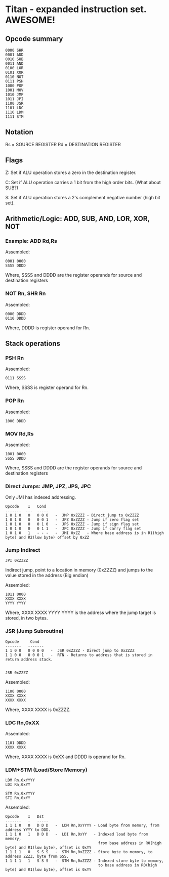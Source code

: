 # Titan - expanded instruction set. AWESOME! #

## Opcode summary ##

    0000 SHR
    0001 ADD
    0010 SUB
    0011 AND
    0100 LOR
    0101 XOR
    0110 NOT
    0111 PSH
    1000 POP
    1001 MOV
    1010 JMP
    1011 JPI
    1100 JSR
    1101 LDC
    1110 LDM
    1111 STM

## Notation ##

Rs = SOURCE REGISTER
Rd = DESTINATION REGISTER

## Flags ##

Z: Set if ALU operation stores a zero in the destination register.

C: Set if ALU operation carries a 1 bit from the high order bits. (What about SUB?)

S: Set if ALU operation stores a 2's complement negative number (high bit set).

## Arithmetic/Logic: ADD, SUB, AND, LOR, XOR, NOT ##

### Example: ADD Rd,Rs ###

Assembled:

    0001 0000
    SSSS DDDD

Where, SSSS and DDDD are the register operands for source and destination registers


### NOT Rn, SHR Rn ###

Assembled:

    0000 DDDD
    0110 DDDD

Where, DDDD is register operand for Rn.


## Stack operations ##

### PSH Rn ###

Assembled: 

    0111 SSSS

Where, SSSS is register operand for Rn.

### POP Rn ###

Assembled: 

    1000 DDDD


### MOV Rd,Rs ###

Assembled:

    1001 0000
    SSSS DDDD

Where, SSSS and DDDD are the register operands for source and destination registers


### Direct Jumps: JMP, JPZ, JPS, JPC ###

Only JMI has indexed addressing.

    Opcode    I   Cond
    -------  ---  -----
    1 0 1 0   0   0 0 0   -  JMP 0xZZZZ - Direct jump to 0xZZZZ
    1 0 1 0   0   0 0 1   -  JPZ 0xZZZZ - Jump if zero flag set
    1 0 1 0   0   0 1 0   -  JPS 0xZZZZ - Jump if sign flag set
    1 0 1 0   0   0 1 1   -  JPC 0xZZZZ - Jump if carry flag set
    1 0 1 0   1   - - -   -  JMI 0xZZ   - Where base address is in R1(high byte) and R2(low byte) offset by 0xZZ


### Jump Indirect ###

    JPI 0xZZZZ

Indirect jump, point to a location in memory (0xZZZZ) and jumps to the value stored in the address (Big endian)

Assembled:

    1011 0000
    XXXX XXXX
    YYYY YYYY

Where, XXXX XXXX YYYY YYYY is the address where the jump target is stored, in two bytes.


### JSR (Jump Subroutine) ###


	Opcode     Cond
    -------   -------
    1 1 0 0   0 0 0 0   -  JSR 0xZZZZ - Direct jump to 0xZZZZ
	1 1 0 0   0 0 0 1   -  RTN - Returns to address that is stored in return address stack.


	JSR 0xZZZZ
	
Assembled:

    1100 0000
    XXXX XXXX
    XXXX XXXX

Where, XXXX XXXX is 0xZZZZ.


### LDC Rn,0xXX ###

Assembled:

    1101 DDDD
    XXXX XXXX

Where, XXXX XXXX is 0xXX and DDDD is operand for Rn.


### LDM+STM (Load/Store Memory) ###

    LDM Rn,0xYYYY
    LDI Rn,0xYY

    STM Rn,0xYYYY
    STI Rn,0xYY

Assembled:

    Opcode    I   Dst
    -------   -   -----
    1 1 1 0   0   D D D   -  LDM Rn,0xYYYY - Load byte from memory, from address YYYY to DDD.
    1 1 1 0   1   D D D   -  LDI Rn,0xYY   - Indexed load byte from memory,
                                             from base address in R0(high byte) and R1(low byte), offset is 0xYY
    1 1 1 1   0   S S S   -  STM Rn,0xZZZZ - Store byte to memory, to address ZZZZ, byte from SSS.
    1 1 1 1   1   S S S   -  STM Rn,0xZZZZ - Indexed store byte to memory,
                                             to base address in R0(high byte) and R1(low byte), offset is 0xYY
